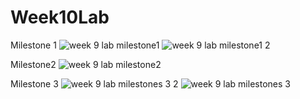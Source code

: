 # Week10Lab

Milestone 1
![week 9 lab milestone1](https://user-images.githubusercontent.com/37880152/41389719-36d04d10-6f47-11e8-8318-f3fce98b983c.png)
![week 9 lab milestone1 2](https://user-images.githubusercontent.com/37880152/41389716-3559d50a-6f47-11e8-9980-16cf8a3f8264.png)

Milestone2
![week 9 lab milestone2](https://user-images.githubusercontent.com/37880152/41389715-3535bdfa-6f47-11e8-8572-c452ea83f0de.png)

Milestone 3
![week 9 lab milestones 3 2](https://user-images.githubusercontent.com/37880152/41389717-357734a6-6f47-11e8-8674-27bda29fe084.png)
![week 9 lab milestones 3](https://user-images.githubusercontent.com/37880152/41389718-359425a2-6f47-11e8-88e6-a890064667db.png)

